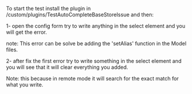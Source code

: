 To start the test install the plugin in /custom/plugins/TestAutoCompleteBaseStoreIssue and then:
 
1- open the config form try to write anything in the select element and you will get the error.

note: This error can be solve be adding the 'setAlias' function in the Model files.

2- after fix the first error try to write something in the select element and you will see that it will clear everything you added.

Note: this because in remote mode it will search for the exact match for what you write. 